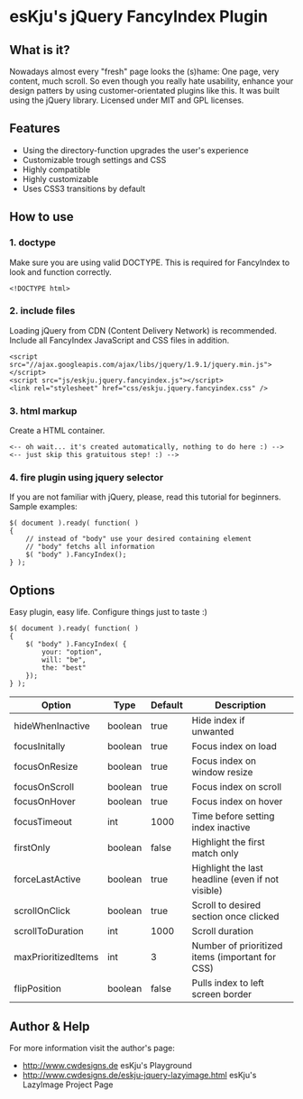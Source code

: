 # esKju's jQuery FancyIndex Plugin

## What is it?

Nowadays almost every "fresh" page looks the (s)hame: One page, very content, much scroll. So even though you really hate usability, enhance your design patters by using customer-orientated plugins like this.
It was built using the jQuery library. Licensed under MIT and GPL licenses.

## Features

+ Using the directory-function upgrades the user's experience
+ Customizable trough settings and CSS
+ Highly compatible
+ Highly customizable
+ Uses CSS3 transitions by default

## How to use

### 1. doctype

Make sure you are using valid DOCTYPE. This is required for FancyIndex to look and function correctly.

```
<!DOCTYPE html>
```

### 2. include files

Loading jQuery from CDN (Content Delivery Network) is recommended.
Include all FancyIndex JavaScript and CSS files in addition.

```
<script src="//ajax.googleapis.com/ajax/libs/jquery/1.9.1/jquery.min.js"></script>
<script src="js/eskju.jquery.fancyindex.js"></script>
<link rel="stylesheet" href="css/eskju.jquery.fancyindex.css" />
```

### 3. html markup

Create a HTML container.

```
<-- oh wait... it's created automatically, nothing to do here :) -->
<-- just skip this gratuitous step! :) -->
```

### 4. fire plugin using jquery selector

If you are not familiar with jQuery, please, read this tutorial for beginners.
Sample examples:

```
$( document ).ready( function( )
{
	// instead of "body" use your desired containing element
	// "body" fetchs all information
	$( "body" ).FancyIndex(); 
} );
```


## Options

Easy plugin, easy life. Configure things just to taste :)

```
$( document ).ready( function( )
{
	$( "body" ).FancyIndex( {
		your: "option",
		will: "be",
		the: "best"
	});
} );
```

| Option | Type | Default | Description |
|---------------------|---------|-------|---------------------------------------------------|
| hideWhenInactive | boolean | true | Hide index if unwanted |
| focusInitally | boolean | true | Focus index on load |
| focusOnResize | boolean | true | Focus index on window resize |
| focusOnScroll | boolean | true | Focus index on scroll |
| focusOnHover | boolean | true | Focus index on hover |
| focusTimeout | int | 1000 | Time before setting index inactive |
| firstOnly | boolean | false | Highlight the first match only |
| forceLastActive | boolean | true | Highlight the last headline (even if not visible) |
| scrollOnClick | boolean | true | Scroll to desired section once clicked |
| scrollToDuration | int | 1000 | Scroll duration |
| maxPrioritizedItems | int | 3 | Number of prioritized items (important for CSS) |
| flipPosition | boolean | false | Pulls index to left screen border |


## Author & Help

For more information visit the author's page:

+ <http://www.cwdesigns.de> esKju's Playground
+ <http://www.cwdesigns.de/eskju-jquery-lazyimage.html> esKju's LazyImage Project Page
